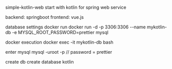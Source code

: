 simple-kotlin-web
start with kotlin for spring web service

backend: springboot frontend: vue.js

database settings
docker run
docker run -d -p 3306:3306 --name mykotlin-db -e MYSQL_ROOT_PASSWORD=prettier mysql

docker execution
docker exec -it mykotlin-db bash

enter mysql
mysql -uroot -p // password = prettier

create db
create database kotlin
